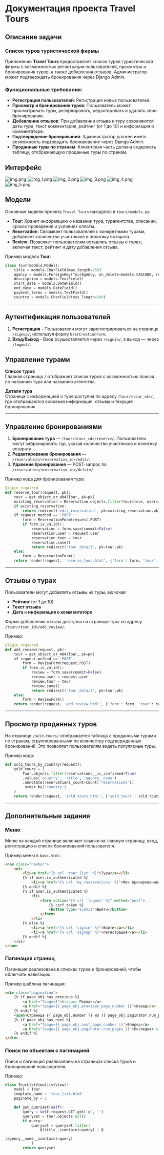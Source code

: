 # Документация проекта Travel Tours

## Описание задачи

### Список туров туристической фирмы
Приложение **Travel Tours** предоставляет список туров туристической фирмы с возможностью регистрации пользователей, просмотра и бронирования туров, а также добавления отзывов. Администратор может подтверждать бронирования через Django Admin.

### Функциональные требования:
- **Регистрация пользователей**: Регистрация новых пользователей.
- **Просмотр и бронирование туров**: Пользователь может просматривать туры, резервировать, редактировать и удалять свои бронирования.
- **Добавление отзывов**: При добавлении отзыва к туру сохраняются даты тура, текст комментария, рейтинг (от 1 до 10) и информация о комментаторе.
- **Подтверждение бронирований**: Администратор должен иметь возможность подтвердить бронирование через Django Admin.
- **Проданные туры по странам**: Клиентская часть должна содержать таблицу, отображающую проданные туры по странам.


## Интерфейс

![img.png](img.png)
![img_1.png](img_1.png)
![img_2.png](img_2.png)
![img_3.png](img_3.png)
![img_4.png](img_4.png)
![img_5.png](img_5.png)


## Модели

Основные модели проекта `Travel Tours` находятся в `tours/models.py`:

- **Tour**: Хранит информацию о названии тура, турагентстве, описании, сроках проведения и условиях оплаты.
- **Reservation**: Связывает пользователей с конкретными турами, добавляет количество участников и политику возврата.
- **Review**: Позволяет пользователям оставлять отзывы о турах, включая текст, рейтинг и дату добавления отзыва.

Пример модели **Tour**:
```python
class Tour(models.Model):
    title = models.CharField(max_length=255)
    agency = models.ForeignKey(TourAgency, on_delete=models.CASCADE, related_name='tours')
    description = models.TextField()
    start_date = models.DateField()
    end_date = models.DateField()
    payment_terms = models.TextField()
    country = models.CharField(max_length=100)
```

---

## Аутентификация пользователей

1. **Регистрация** - Пользователи могут зарегистрироваться на странице `/signup/`, используя форму `UserCreationForm`.
2. **Вход/Выход** - Вход осуществляется через `/signin/`, а выход — через `/logout/`.

## Управление турами

**Список туров**  
Главная страница `/` отображает список туров с возможностью поиска по названию тура или названию агентства.

**Детали тура**  
Страница с информацией о туре доступна по адресу `/tour/<tour_id>/`, где отображаются основная информация, отзывы и текущие бронирования.

---

## Управление бронированиями

1. **Бронирование тура** — `/tour/<tour_id>/reserve/`. Пользователи могут забронировать тур, указав количество участников и политику возврата.
2. **Редактирование бронирования** — `/reservation/<reservation_id>/edit/`.
3. **Удаление бронирования** — POST-запрос по `/reservation/<reservation_id>/delete/`.

Пример кода для бронирования тура:
```python
@login_required
def reserve_tour(request, pk):
    tour = get_object_or_404(Tour, pk=pk)
    existing_reservation = Reservation.objects.filter(tour=tour, user=request.user).first()
    if existing_reservation:
        return redirect('edit_reservation', pk=existing_reservation.pk)
    if request.method == 'POST':
        form = ReservationForm(request.POST)
        if form.is_valid():
            reservation = form.save(commit=False)
            reservation.user = request.user
            reservation.tour = tour
            reservation.save()
            return redirect('tour_detail', pk=tour.pk)
    else:
        form = ReservationForm()
    return render(request, 'reserve_tour.html', {'form': form, 'tour': tour})
```

---

## Отзывы о турах

Пользователи могут добавлять отзывы на туры, включая:
- **Рейтинг** (от 1 до 10)
- **Текст отзыва**
- **Дата** и **информация о комментаторе**

Форма добавления отзыва доступна на странице тура по адресу `/tour/<tour_id>/add_review/`.

Пример:
```python
@login_required
def add_review(request, pk):
    tour = get_object_or_404(Tour, pk=pk)
    if request.method == 'POST':
        form = ReviewForm(request.POST)
        if form.is_valid():
            review = form.save(commit=False)
            review.user = request.user
            review.tour = tour
            review.save()
            return redirect('tour_detail', pk=tour.pk)
    else:
        form = ReviewForm()
    return render(request, 'add_review.html', {'form': form, 'tour': tour})
```

---

## Просмотр проданных туров

На странице `/sold-tours/` отображается таблица с проданными турами по странам, сгруппированными по количеству подтвержденных бронирований. Это позволяет пользователям видеть популярные туры.

Пример кода:
```python
def sold_tours_by_country(request):
    sold_tours = (
        Tour.objects.filter(reservations__is_confirmed=True)
        .values('country', 'title', 'agency__name')
        .annotate(reservations_count=Count('reservations'))
        .order_by('country')
    )
    return render(request, 'sold_tours.html', {'sold_tours': sold_tours})
```

---

## Дополнительные задания

### Меню
Меню на каждой странице включает ссылки на главную страницу, вход, регистрацию и список бронирований пользователя.

Пример меню в `base.html`:
```html
<nav class="navbar">
    <ul>
        <li><a href="{% url 'tour_list' %}">Туры</a></li>
        {% if user.is_authenticated %}
            <li><a href="{% url 'my_reservations' %}">Мои бронирования</a></li>
        {% endif %}
        {% if user.is_authenticated %}
            <li>
                <form action="{% url 'logout' %}" method="post">
                    {% csrf_token %}
                    <button type="submit">Выйти</button>
                </form>
            </li>
        {% else %}
            <li><a href="{% url 'signin' %}">Войти</a></li>
            <li><a href="{% url 'signup' %}">Регистрация</a></li>
        {% endif %}
    </ul>
</nav>
```

### Пагинация страниц
Пагинация реализована в списках туров и бронирований, чтобы облегчить навигацию.

Пример шаблона пагинации:
```html
<div class="pagination">
    {% if page_obj.has_previous %}
        <a href="?page=1">&laquo; Первая</a>
        <a href="?page={{ page_obj.previous_page_number }}">Назад</a>
    {% endif %}
    <span>Страница {{ page_obj.number }} из {{ page_obj.paginator.num_pages }}</span>
    {% if page_obj.has_next %}
        <a href="?page={{ page_obj.next_page_number }}">Вперед</a>
        <a href="?page={{ page_obj.paginator.num_pages }}">Последняя &raquo;</a>
    {% endif %}
</div>
```

### Поиск по объектам с пагинацией
Поиск и пагинация реализованы на страницах списка туров и бронирований пользователя.

Пример:
```python
class TourListView(ListView):
    model = Tour
    template_name = 'tour_list.html'
    paginate_by = 2

    def get_queryset(self):
        query = self.request.GET.get('q', '')
        queryset = Tour.objects.all()
        if query:
            queryset = queryset.filter(
                Q(title__icontains=query) | Q

(agency__name__icontains=query)
            )
        return queryset
```
